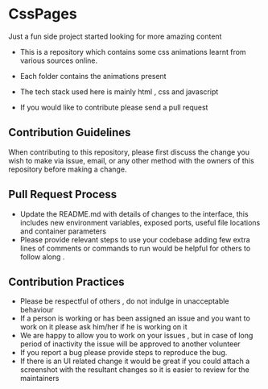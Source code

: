# CssPages

Just a fun side project started looking for more amazing content

- This is a repository which contains some css animations learnt from various sources online.

- Each folder contains the animations present

- The tech stack used here is mainly html , css and javascript

- If you would like to contribute please send a pull request 



## Contribution Guidelines 

When contributing to this repository, please first discuss the change you wish to make via issue, email, or any other method with the owners of this repository before making a change.

## Pull Request Process

- Update the README.md with details of changes to the interface, this includes new environment variables, exposed ports, useful file locations and container parameters
- Please provide relevant steps to use your codebase adding few extra lines of comments or commands to run would be helpful for others to follow along .


## Contribution Practices

- Please be respectful of others , do not indulge in unacceptable behaviour
- If a person is working or has been assigned an issue and you want to work on it please ask him/her if he is working on it
- We are happy to allow you to work on your issues , but in case of long period of inactivity the issue will be approved to another volunteer
- If you report a bug please provide steps to reproduce the bug.
- If there is an UI related change it would be great if you could attach a screenshot with the resultant changes so it is easier to review for the maintainers
